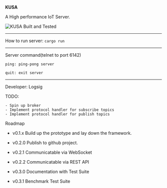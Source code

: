 **KUSA**

A High performance IoT Server.

![KUSA Built and Tested](https://github.com/Logsig/kusa-rs/workflows/Rust/badge.svg?branch=master)


---
How to run server:
`cargo run`

---
Server command(telnet to port 6142)

`ping: ping-pong server`

`quit: exit server`

---

Developer: Logsig

TODO:

    - Spin up broker
    - Implement protocol handler for subscribe topics
    - Implement protocol handler for publish topics


Roadmap

- v0.1.x Build up the prototype and lay down the framework.

- v0.2.0 Publish to github project.
- v0.2.1 Communicatable via WebSocket
- v0.2.2 Communicatable via REST API
- v0.3.0 Documentation with Test Suite
- v0.3.1 Benchmark Test Suite